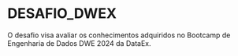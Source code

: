 # DESAFIO_DWEX
O desafio visa avaliar os conhecimentos adquiridos no Bootcamp de Engenharia de Dados DWE 2024 da DataEx.
